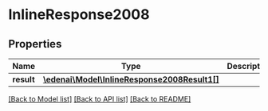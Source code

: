 # InlineResponse2008

## Properties
Name | Type | Description | Notes
------------ | ------------- | ------------- | -------------
**result** | [**\edenai\Model\InlineResponse2008Result1[]**](InlineResponse2008Result1.md) |  | [optional] 

[[Back to Model list]](../README.md#documentation-for-models) [[Back to API list]](../README.md#documentation-for-api-endpoints) [[Back to README]](../README.md)


